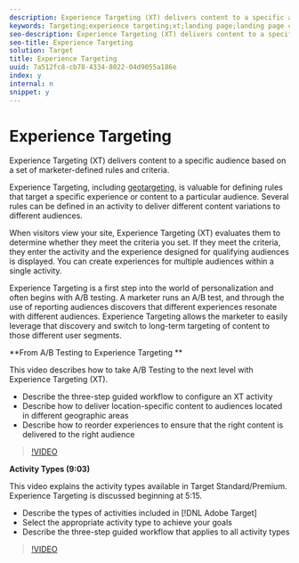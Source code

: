 ```yaml
---
description: Experience Targeting (XT) delivers content to a specific audience based on a set of marketer-defined rules and criteria.
keywords: Targeting;experience targeting;xt;landing page;landing page campaign
seo-description: Experience Targeting (XT) delivers content to a specific audience based on a set of marketer-defined rules and criteria.
seo-title: Experience Targeting
solution: Target
title: Experience Targeting
uuid: 7a512fc8-cb78-4334-8022-04d9055a186e
index: y
internal: n
snippet: y
---
```


# Experience Targeting

Experience Targeting (XT) delivers content to a specific audience based on a set of marketer-defined rules and criteria.

Experience Targeting, including [geotargeting](../../c-target/c-audiences/c-target-rules/c-geo.md#concept_5B4D99DE685348FB877929EE0F942670), is valuable for defining rules that target a specific experience or content to a particular audience. Several rules can be defined in an activity to deliver different content variations to different audiences.

When visitors view your site, Experience Targeting (XT) evaluates them to determine whether they meet the criteria you set. If they meet the criteria, they enter the activity and the experience designed for qualifying audiences is displayed. You can create experiences for multiple audiences within a single activity.

Experience Targeting is a first step into the world of personalization and often begins with A/B testing. A marketer runs an A/B test, and through the use of reporting audiences discovers that different experiences resonate with different audiences. Experience Targeting allows the marketer to easily leverage that discovery and switch to long-term targeting of content to those different user segments.

**From A/B Testing to Experience Targeting **

This video describes how to take A/B Testing to the next level with Experience Targeting (XT).

* Describe the three-step guided workflow to configure an XT activity 
* Describe how to deliver location-specific content to audiences located in different geographic areas 
* Describe how to reorder experiences to ensure that the right content is delivered to the right audience

>[!VIDEO](https://video.tv.adobe.com/v/22418/)

**Activity Types (9:03)**

This video explains the activity types available in Target Standard/Premium. Experience Targeting is discussed beginning at 5:15.

* Describe the types of activities included in [!DNL Adobe Target] 
* Select the appropriate activity type to achieve your goals 
* Describe the three-step guided workflow that applies to all activity types

>[!VIDEO](https://vimeo.com/vtHg1pPFJp8) 
